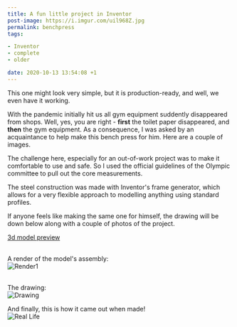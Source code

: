```yaml
---
title: A fun little project in Inventor
post-image: https://i.imgur.com/uil968Z.jpg
permalink: benchpress
tags:

- Inventor
- complete
- older

date: 2020-10-13 13:54:08 +1
---
```


This one might look very simple, but it is production-ready, and well, we even have it working.

With the pandemic initially hit us all gym equipment suddently disappeared from shops. Well, yes, you are right - **first** the toilet paper disappeared, and **then** the gym equipment.
As a consequence, I was asked by an acquaintance to help make this bench press for him.
Here are a couple of images.

The challenge here, especially for an out-of-work project was to make it comfortable to use and safe. So I used the official guidelines of the Olympic committee to pull out the core measurements.

The steel construction was made with Inventor's frame generator, which allows for a very flexible approach to modelling anything using standard profiles.

If anyone feels like making the same one for himself, the drawing will be down below along with a couple of photos of the project.

[3d model preview](https://autode.sk/313G6KW)

<br>A render of the model's assembly: <br>
![Render1](https://i.imgur.com/Qe8z5XU.jpg)<br>


<br>The drawing:<br>
![Drawing](https://i.imgur.com/nSc3Zkq.jpg)

And finally, this is how it came out when made!
<br>![Real Life](https://i.imgur.com/eMiEeJB.jpg)

<br>
<br>
